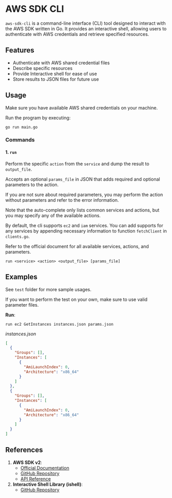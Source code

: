 # AWS SDK CLI

`aws-sdk-cli` is a command-line interface (CLI) tool designed to interact with the AWS SDK written in Go. It provides an interactive shell, allowing users to authenticate with AWS credentials and retrieve specified resources.

## Features

- Authenticate with AWS shared credential files
- Describe specific resources
- Provide Interactive shell for ease of use
- Store results to JSON files for future use

## Usage

Make sure you have available AWS shared credentials on your machine.

Run the program by executing:

```
go run main.go
```

### Commands

#### 1. `run`

Perform the specific `action` from the `service` and dump the result to `output_file`.

Accepts an optional `params_file` in JSON that adds required and optional parameters to the action.

If you are not sure about required parameters, you may perform the action without parameters and refer to the error information.

Note that the auto-complete only lists common services and actions, but you may specify any of the available actions.

By default, the cli supports `ec2` and `iam` services.
You can add supports for any services by appending necessary information to function `fetchClient` in `clients.go`.

Refer to the official document for all available services, actions, and parameters.

```
run <service> <action> <output_file> [params_file]
```

## Examples

See `test` folder for more sample usages.

If you want to perform the test on your own, make sure to use valid parameter files.

**Run**:

`run ec2 GetInstances instances.json params.json`

*instances.json*

```json
[
  {
    "Groups": [],
    "Instances": [
      {
        "AmiLaunchIndex": 0,
        "Architecture": "x86_64"
      }
    ]
  },
  {
    "Groups": [],
    "Instances": [
      {
        "AmiLaunchIndex": 0,
        "Architecture": "x86_64"
      }
    ]
  }
]
```

## References

1. **AWS SDK v2**:
    - [Official Documentation](https://aws.github.io/aws-sdk-go-v2/docs)
    - [GitHub Repository](https://github.com/aws/aws-sdk-go-v2)
    - [API Reference](https://pkg.go.dev/github.com/aws/aws-sdk-go-v2)
2. **Interactive Shell Library (ishell)**:
    - [GitHub Repository](https://github.com/abiosoft/ishell)
